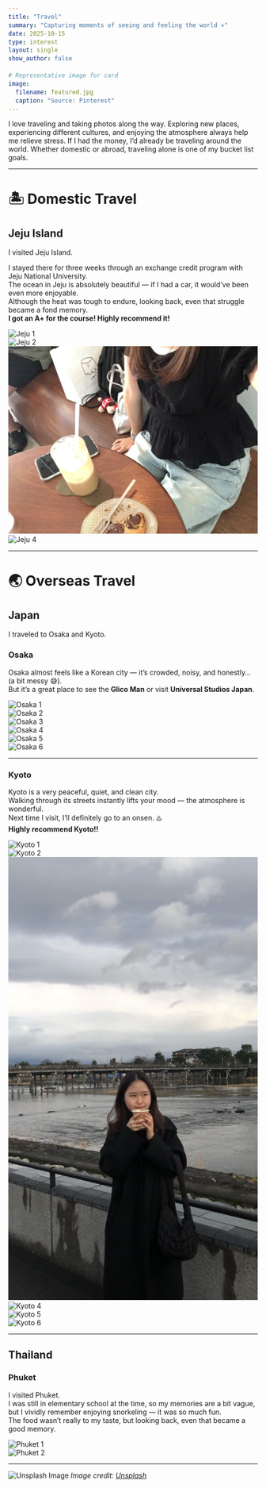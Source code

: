 ```yaml
---
title: "Travel"
summary: "Capturing moments of seeing and feeling the world ✈️"
date: 2025-10-15
type: interest
layout: single
show_author: false

# Representative image for card
image:
  filename: featured.jpg
  caption: "Source: Pinterest"
---
```


<div class="text-justify">
  I love traveling and taking photos along the way.  
  Exploring new places, experiencing different cultures, and enjoying the atmosphere always help me relieve stress.  
  If I had the money, I’d already be traveling around the world.  
  Whether domestic or abroad, traveling alone is one of my bucket list goals.
</div>

---

# 🏝️ **Domestic Travel**

## Jeju Island

I visited Jeju Island.  

I stayed there for three weeks through an exchange credit program with Jeju National University.  
The ocean in Jeju is absolutely beautiful — if I had a car, it would’ve been even more enjoyable.  
Although the heat was tough to endure, looking back, even that struggle became a fond memory.  
**I got an A+ for the course! Highly recommend it!**

<div class="grid grid-cols-2 md:grid-cols-3 gap-4 mt-4">
  <div>
    <img src="jeju1.jpg" alt="Jeju 1" class="rounded-xl shadow-md hover:scale-105 transition-transform duration-300">
  </div>
  <div>
    <img src="jeju2.jpg" alt="Jeju 2" class="rounded-xl shadow-md hover:scale-105 transition-transform duration-300">
  </div>
  <div>
    <img src="jeju3.jpg" alt="Jeju 3" class="rounded-xl shadow-md hover:scale-105 transition-transform duration-300">
  </div>
  <div>
    <img src="jeju4.jpg" alt="Jeju 4" class="rounded-xl shadow-md hover:scale-105 transition-transform duration-300">
  </div>
</div>

---

# 🌏 **Overseas Travel**

## Japan

I traveled to Osaka and Kyoto.  

### Osaka
Osaka almost feels like a Korean city — it’s crowded, noisy, and honestly… (a bit messy 😅).  
But it’s a great place to see the **Glico Man** or visit **Universal Studios Japan**.

<div class="grid grid-cols-2 md:grid-cols-3 gap-4 mt-4">
  <div>
    <img src="osaka1.jpg" alt="Osaka 1" class="rounded-xl shadow-md hover:scale-105 transition-transform duration-300">
  </div>
  <div>
    <img src="osaka2.jpg" alt="Osaka 2" class="rounded-xl shadow-md hover:scale-105 transition-transform duration-300">
  </div>
  <div>
    <img src="osaka3.jpg" alt="Osaka 3" class="rounded-xl shadow-md hover:scale-105 transition-transform duration-300">
  </div>
  <div>
    <img src="osaka4.jpg" alt="Osaka 4" class="rounded-xl shadow-md hover:scale-105 transition-transform duration-300">
  </div>
  <div>
    <img src="osaka5.jpg" alt="Osaka 5" class="rounded-xl shadow-md hover:scale-105 transition-transform duration-300">
  </div>
  <div>
    <img src="osaka6.jpg" alt="Osaka 6" class="rounded-xl shadow-md hover:scale-105 transition-transform duration-300">
  </div>
</div>

---

### Kyoto
Kyoto is a very peaceful, quiet, and clean city.  
Walking through its streets instantly lifts your mood — the atmosphere is wonderful.  
Next time I visit, I’ll definitely go to an onsen. ♨️  
**Highly recommend Kyoto!!**

<div class="grid grid-cols-2 md:grid-cols-3 gap-4 mt-4">
  <div>
    <img src="kyoto1.jpg" alt="Kyoto 1" class="rounded-xl shadow-md hover:scale-105 transition-transform duration-300">
  </div>
  <div>
    <img src="kyoto2.jpg" alt="Kyoto 2" class="rounded-xl shadow-md hover:scale-105 transition-transform duration-300">
  </div>
  <div>
    <img src="kyoto3.jpg" alt="Kyoto 3" class="rounded-xl shadow-md hover:scale-105 transition-transform duration-300">
  </div>
  <div>
    <img src="kyoto4.jpg" alt="Kyoto 4" class="rounded-xl shadow-md hover:scale-105 transition-transform duration-300">
  </div>
  <div>
    <img src="kyoto5.jpg" alt="Kyoto 5" class="rounded-xl shadow-md hover:scale-105 transition-transform duration-300">
  </div>
  <div>
    <img src="kyoto6.jpg" alt="Kyoto 6" class="rounded-xl shadow-md hover:scale-105 transition-transform duration-300">
  </div>
</div>

---

## Thailand

### Phuket

I visited Phuket.  
I was still in elementary school at the time, so my memories are a bit vague,  
but I vividly remember enjoying snorkeling — it was so much fun.  
The food wasn’t really to my taste, but looking back, even that became a good memory.

<div class="grid grid-cols-2 md:grid-cols-3 gap-4 mt-4">
  <div>
    <img src="phuket1.jpg" alt="Phuket 1" class="rounded-xl shadow-md hover:scale-105 transition-transform duration-300">
  </div>
  <div>
    <img src="phuket2.jpg" alt="Phuket 2" class="rounded-xl shadow-md hover:scale-105 transition-transform duration-300">
  </div>
</div>

---

![Unsplash Image](https://images.unsplash.com/photo-1468818438311-4bab781ab9b8?ixlib=rb-4.1.0&ixid=M3wxMjA3fDB8MHxzZWFyY2h8NHx8dHJpcHxlbnwwfHwwfHx8MA%3D%3D&auto=format&fit=crop&q=60&w=500)
_Image credit: [Unsplash](https://unsplash.com)_
